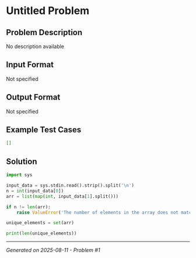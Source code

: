 # Untitled Problem

## Problem Description
No description available

## Input Format
Not specified

## Output Format
Not specified

## Example Test Cases
```json
[]
```

## Solution
```python
import sys

input_data = sys.stdin.read().strip().split('\n')
n = int(input_data[0])
arr = list(map(int, input_data[1].split()))

if n != len(arr):
    raise ValueError('The number of elements in the array does not match the specified count.')

unique_elements = set(arr)

print(len(unique_elements))
```

---
*Generated on 2025-08-11 - Problem #1*